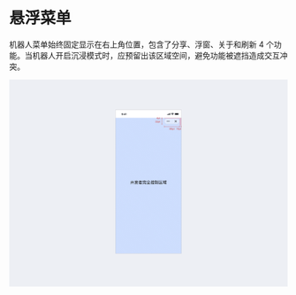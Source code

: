 # 悬浮菜单

机器人菜单始终固定显示在右上角位置，包含了分享、浮窗、关于和刷新 4 个功能。当机器人开启沉浸模式时，应预留出该区域空间，避免功能被遮挡造成交互冲突。

![悬浮菜单](./overview-nav-capsule.png)